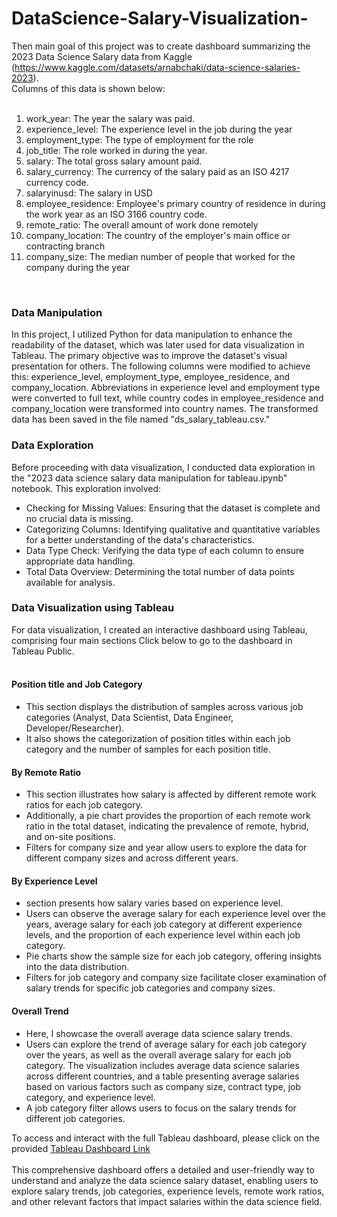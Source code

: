 # DataScience-Salary-Visualization-

Then main goal of this project was to create dashboard summarizing the 2023 Data Science Salary data from Kaggle (https://www.kaggle.com/datasets/arnabchaki/data-science-salaries-2023).<br />
Columns of this data is shown below: <br />
<br />
1. work_year: The year the salary was paid.<br />
2. experience_level: The experience level in the job during the year<br />
3. employment_type: The type of employment for the role<br />
4. job_title: The role worked in during the year.<br />
5. salary: The total gross salary amount paid.<br />
6. salary_currency: The currency of the salary paid as an ISO 4217 currency code.<br />
7. salaryinusd: The salary in USD<br />
8. employee_residence: Employee's primary country of residence in during the work year as an ISO 3166 country code.<br />
9. remote_ratio: The overall amount of work done remotely<br />
10. company_location: The country of the employer's main office or contracting branch<br />
11. company_size: The median number of people that worked for the company during the year<br />
<br />

### Data Manipulation 
In this project, I utilized Python for data manipulation to enhance the readability of the dataset, which was later used for data visualization in Tableau. The primary objective was to improve the dataset's visual presentation for others. The following columns were modified to achieve this: experience_level, employment_type, employee_residence, and company_location. Abbreviations in experience level and employment type were converted to full text, while country codes in employee_residence and company_location were transformed into country names. The transformed data has been saved in the file named "ds_salary_tableau.csv." 

### Data Exploration
Before proceeding with data visualization, I conducted data exploration in the "2023 data science salary data manipulation for tableau.ipynb" notebook. This exploration involved:<br />
- Checking for Missing Values: Ensuring that the dataset is complete and no crucial data is missing.<br />
- Categorizing Columns: Identifying qualitative and quantitative variables for a better understanding of the data's characteristics.<br />
- Data Type Check: Verifying the data type of each column to ensure appropriate data handling.<br />
- Total Data Overview: Determining the total number of data points available for analysis.<br />

### Data Visualization using Tableau
For data visualization, I created an interactive dashboard using Tableau, comprising four main sections Click below to go to the dashboard in Tableau Public. <br />
<br />
#### Position title and Job Category
- This section displays the distribution of samples across various job categories (Analyst, Data Scientist, Data Engineer, Developer/Researcher).<br />
- It also shows the categorization of position titles within each job category and the number of samples for each position title.<br />
#### By Remote Ratio
- This section illustrates how salary is affected by different remote work ratios for each job category.<br />
- Additionally, a pie chart provides the proportion of each remote work ratio in the total dataset, indicating the prevalence of remote, hybrid, and on-site positions.<br />
- Filters for company size and year allow users to explore the data for different company sizes and across different years.<br />
#### By Experience Level
- section presents how salary varies based on experience level.<br />
- Users can observe the average salary for each experience level over the years, average salary for each job category at different experience levels, and the proportion of each experience level within each job category.<br />
- Pie charts show the sample size for each job category, offering insights into the data distribution.<br />
- Filters for job category and company size facilitate closer examination of salary trends for specific job categories and company sizes.<br />
#### Overall Trend
- Here, I showcase the overall average data science salary trends.<br />
- Users can explore the trend of average salary for each job category over the years, as well as the overall average salary for each job category.
The visualization includes average data science salaries across different countries, and a table presenting average salaries based on various factors such as company size, contract type, job category, and experience level.<br />
- A job category filter allows users to focus on the salary trends for different job categories.<br />

To access and interact with the full Tableau dashboard, please click on the provided [Tableau Dashboard Link](https://public.tableau.com/views/DataSciencJobsSalarySummary/DataScienceJobsSalarySummary?:language=en-US&publish=yes&:display_count=n&:origin=viz_share_link) <br />
<br />
This comprehensive dashboard offers a detailed and user-friendly way to understand and analyze the data science salary dataset, enabling users to explore salary trends, job categories, experience levels, remote work ratios, and other relevant factors that impact salaries within the data science field.
